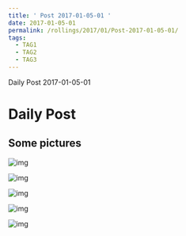```yaml
---
title: ' Post 2017-01-05-01 ' 
date: 2017-01-05-01
permalink: /rollings/2017/01/Post-2017-01-05-01/
tags:
  - TAG1
  - TAG2
  - TAG3
---
```


Daily Post 2017-01-05-01

Daily Post
======

Some pictures
------

![img](/files/personal-blog/2017-01-05-01/01.jpg)

![img](/files/personal-blog/2017-01-05-01/02.jpeg)

![img](/files/personal-blog/2017-01-05-01/03.png)

![img](/files/personal-blog/2017-01-05-01/04.jpeg)

![img](/files/personal-blog/2017-01-05-01/05.jpeg)


